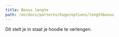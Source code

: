 ```yaml
---
title: Bonus lengte
path: /en/docs/patterns/hugo/options/lengthbonus
---
```


Dit stelt je in staat je hoodie te verlengen.